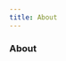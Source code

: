 ```yaml
---
title: About
---
```


<script lang="ts" setup>
import ReadMe from '~/../../../README.md'
</script>

<div class="text-center">
  <!-- You can use Vue components inside markdown -->
  <i-carbon-dicom-overlay class="text-4xl -mb-6 m-auto" />
  <h3>About</h3>
</div>

<ReadMe class="p-2" />
